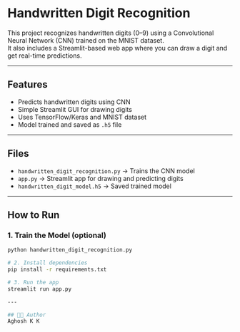 # Handwritten Digit Recognition

This project recognizes handwritten digits (0–9) using a Convolutional Neural Network (CNN) trained on the MNIST dataset.  
It also includes a Streamlit-based web app where you can draw a digit and get real-time predictions.

---

## Features
- Predicts handwritten digits using CNN  
- Simple Streamlit GUI for drawing digits  
- Uses TensorFlow/Keras and MNIST dataset  
- Model trained and saved as `.h5` file  

---

## Files
- `handwritten_digit_recognition.py` → Trains the CNN model  
- `app.py` → Streamlit app for drawing and predicting digits  
- `handwritten_digit_model.h5` → Saved trained model  

---

## How to Run

### 1. Train the Model (optional)
```bash
python handwritten_digit_recognition.py

# 2️. Install dependencies
pip install -r requirements.txt

# 3️. Run the app
streamlit run app.py

---

## 👨‍💻 Author
Aghosh K K
